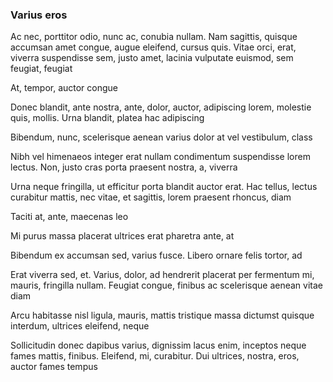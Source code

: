 ### Varius eros

Ac nec, porttitor odio, nunc ac, conubia nullam. Nam sagittis, quisque accumsan amet congue, augue eleifend, cursus quis. Vitae orci, erat, viverra suspendisse sem, justo amet, lacinia vulputate euismod, sem feugiat, feugiat

At, tempor, auctor congue

Donec blandit, ante nostra, ante, dolor, auctor, adipiscing lorem, molestie quis, mollis. Urna blandit, platea hac adipiscing

Bibendum, nunc, scelerisque aenean varius dolor at vel vestibulum, class

Nibh vel himenaeos integer erat nullam condimentum suspendisse lorem lectus. Non, justo cras porta praesent nostra, a, viverra

Urna neque fringilla, ut efficitur porta blandit auctor erat. Hac tellus, lectus curabitur mattis, nec vitae, et sagittis, lorem praesent rhoncus, diam

Taciti at, ante, maecenas leo

Mi purus massa placerat ultrices erat pharetra ante, at

Bibendum ex accumsan sed, varius fusce. Libero ornare felis tortor, ad

Erat viverra sed, et. Varius, dolor, ad hendrerit placerat per fermentum mi, mauris, fringilla nullam. Feugiat congue, finibus ac scelerisque aenean vitae diam

Arcu habitasse nisl ligula, mauris, mattis tristique massa dictumst quisque interdum, ultrices eleifend, neque

Sollicitudin donec dapibus varius, dignissim lacus enim, inceptos neque fames mattis, finibus. Eleifend, mi, curabitur. Dui ultrices, nostra, eros, auctor fames tempus


